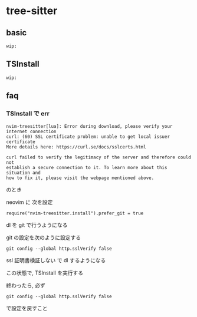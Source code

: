
# tree-sitter


## basic

```
wip:
```


## TSInstall

```
wip:
```


## faq

### TSInstall で err

```
nvim-treesitter[lua]: Error during download, please verify your internet connection
curl: (60) SSL certificate problem: unable to get local issuer certificate
More details here: https://curl.se/docs/sslcerts.html

curl failed to verify the legitimacy of the server and therefore could not
establish a secure connection to it. To learn more about this situation and
how to fix it, please visit the webpage mentioned above.
```

のとき

neovim に 次を設定  

```
require("nvim-treesitter.install").prefer_git = true
```

dl を git で行うようになる

git の設定を次のように設定する

```
git config --global http.sslVerify false
```

ssl 証明書検証しない で dl するようになる

この状態で, TSInstall を実行する


終わったら, 必ず

```
git config --global http.sslVerify false
```

で設定を戻すこと



